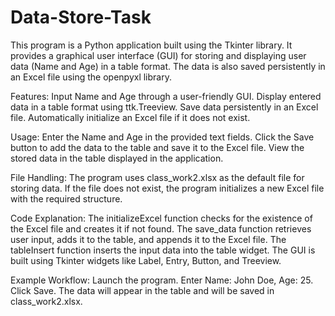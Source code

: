 # Data-Store-Task

This program is a Python application built using the Tkinter library. It provides a graphical user interface (GUI) for storing and displaying user data (Name and Age) in a table format. The data is also saved persistently in an Excel file using the openpyxl library.

Features:
Input Name and Age through a user-friendly GUI.
Display entered data in a table format using ttk.Treeview.
Save data persistently in an Excel file.
Automatically initialize an Excel file if it does not exist.

Usage:
Enter the Name and Age in the provided text fields.
Click the Save button to add the data to the table and save it to the Excel file.
View the stored data in the table displayed in the application.

File Handling:
The program uses class_work2.xlsx as the default file for storing data.
If the file does not exist, the program initializes a new Excel file with the required structure.

Code Explanation:
The initializeExcel function checks for the existence of the Excel file and creates it if not found.
The save_data function retrieves user input, adds it to the table, and appends it to the Excel file.
The tableInsert function inserts the input data into the table widget.
The GUI is built using Tkinter widgets like Label, Entry, Button, and Treeview.

Example Workflow:
Launch the program.
Enter Name: John Doe, Age: 25.
Click Save. The data will appear in the table and will be saved in class_work2.xlsx.
